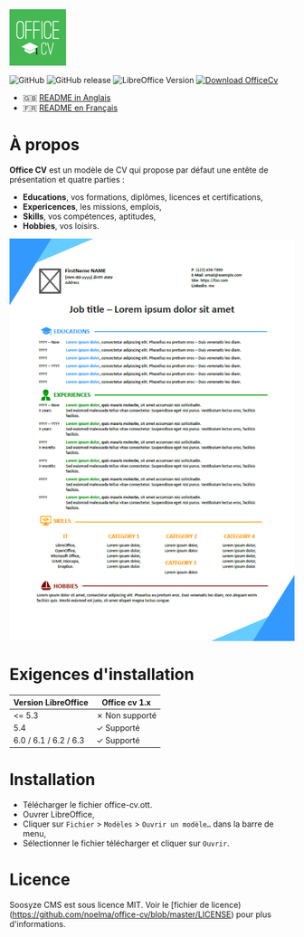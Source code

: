 ![Capture d'écran du modèle office cv](/Assets/logo.png)

![GitHub](https://img.shields.io/github/license/noelma/office-cv.svg)
![GitHub release](https://img.shields.io/github/release/noelma/office-cv.svg)
![LibreOffice Version](https://img.shields.io/badge/libreoffice-%3E%3D5.4-brightreen)
[![Download OfficeCv](https://img.shields.io/badge/download-releases%20latest-blue.svg)](https://github.com/noelma/office-cv/archive/master.zip "Download OfficeCv")

* :gb: [README in Anglais](README.md)
* :fr: [README en Français](README_fr.md)

# À propos

**Office CV** est un modèle de CV qui propose par défaut une entête de présentation et quatre parties :

* __Educations__, vos formations, diplômes, licences et certifications,
* __Expericences__, les missions, emplois,
* __Skills__, vos compétences, aptitudes,
* __Hobbies__, vos loisirs.

![Capture d'écran du modèle office cv](/Assets/screen.png)

# Exigences d'installation

| Version LibreOffice   | Office cv 1.x   |
|-----------------------|-----------------|
| <= 5.3                | ✗ Non supporté |
| 5.4                   | ✓ Supporté     |
| 6.0 / 6.1 / 6.2 / 6.3 | ✓ Supporté     |

# Installation

* Télécharger le fichier office-cv.ott.
* Ouvrer LibreOffice,
* Cliquer sur `Fichier` > `Modèles` > `Ouvrir un modèle…` dans la barre de menu,
* Sélectionner le fichier télécharger et cliquer sur `Ouvrir`.

# Licence

Soosyze CMS est sous licence MIT. Voir le [fichier de licence)(https://github.com/noelma/office-cv/blob/master/LICENSE) pour plus d'informations.